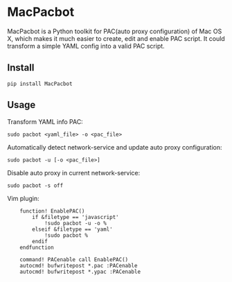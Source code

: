 # MacPacbot

MacPacbot is a Python toolkit for PAC(auto proxy configuration) of Mac OS X, which makes it much easier to create, edit and enable PAC script.
It could transform a simple YAML config into a valid PAC script. 

## Install

    pip install MacPacbot

## Usage

Transform YAML info PAC:

    sudo pacbot <yaml_file> -o <pac_file>

Automatically detect network-service and update auto proxy configuration:

    sudo pacbot -u [-o <pac_file>]

Disable auto proxy in current network-service:

    sudo pacbot -s off

Vim plugin:
```vim
    function! EnablePAC()
        if &filetype == 'javascript'
            !sudo pacbot -u -o %
        elseif &filetype == 'yaml'
            !sudo pacbot %
        endif
    endfunction

    command! PACenable call EnablePAC() 
    autocmd! bufwritepost *.pac :PACenable
    autocmd! bufwritepost *.ypac :PACenable
```

